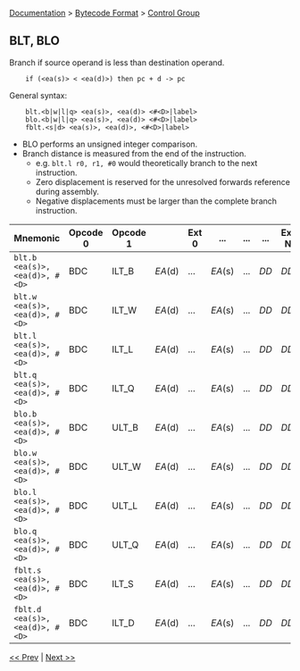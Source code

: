 [Documentation](../../README.md) > [Bytecode Format](../README.md) > [Control Group](../InstructionsControl.md)

## BLT, BLO

Branch if source operand is less than destination operand.

        if (<ea(s)> < <ea(d)>) then pc + d -> pc

General syntax:

        blt.<b|w|l|q> <ea(s)>, <ea(d)> <#<D>|label>
        blo.<b|w|l|q> <ea(s)>, <ea(d)> <#<D>|label>
        fblt.<s|d> <ea(s)>, <ea(d)>, <#<D>|label>

* BLO performs an unsigned integer comparison.
* Branch distance is measured from the end of the instruction.
    - e.g. `blt.l r0, r1, #0` would theoretically branch to the next instruction.
    - Zero displacement is reserved for the unresolved forwards reference during assembly.
    - Negative displacements must be larger than the complete branch instruction.


| Mnemonic | Opcode 0 | Opcode 1 | | Ext 0 | ... | ... | ... | Ext N | Ext N+1 | Ext N+2 | Ext N+3 |
| - | - | - | - | - | - | - | - | - | - | - | - |
| `blt.b <ea(s)>, <ea(d)>, #<D>` | BDC | ILT_B | *EA*(d) | ... | *EA*(s) | ... | *DD* | *DD* | *DD* | *DD* |
| `blt.w <ea(s)>, <ea(d)>, #<D>` | BDC | ILT_W | *EA*(d) | ... | *EA*(s) | ... | *DD* | *DD* | *DD* | *DD* |
| `blt.l <ea(s)>, <ea(d)>, #<D>` | BDC | ILT_L | *EA*(d) | ... | *EA*(s) | ... | *DD* | *DD* | *DD* | *DD* |
| `blt.q <ea(s)>, <ea(d)>, #<D>` | BDC | ILT_Q | *EA*(d) | ... | *EA*(s) | ... | *DD* | *DD* | *DD* | *DD* |
| `blo.b <ea(s)>, <ea(d)>, #<D>` | BDC | ULT_B | *EA*(d) | ... | *EA*(s) | ... | *DD* | *DD* | *DD* | *DD* |
| `blo.w <ea(s)>, <ea(d)>, #<D>` | BDC | ULT_W | *EA*(d) | ... | *EA*(s) | ... | *DD* | *DD* | *DD* | *DD* |
| `blo.l <ea(s)>, <ea(d)>, #<D>` | BDC | ULT_L | *EA*(d) | ... | *EA*(s) | ... | *DD* | *DD* | *DD* | *DD* |
| `blo.q <ea(s)>, <ea(d)>, #<D>` | BDC | ULT_Q | *EA*(d) | ... | *EA*(s) | ... | *DD* | *DD* | *DD* | *DD* |
| `fblt.s <ea(s)>, <ea(d)>, #<D>` | BDC | ILT_S | *EA*(d) | ... | *EA*(s) | ... | *DD* | *DD* | *DD* | *DD* |
| `fblt.d <ea(s)>, <ea(d)>, #<D>` | BDC | ILT_D | *EA*(d) | ... | *EA*(s) | ... | *DD* | *DD* | *DD* | *DD* |

[<< Prev](./c_10.md) | [Next >>](./c_12.md)
